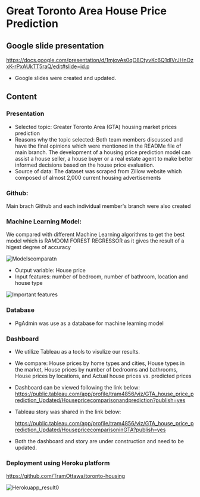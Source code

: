 # Great Toronto Area House Price Prediction

## Google slide presentation

https://docs.google.com/presentation/d/1mjovAs0qO8CtyvKc6Q1dIVrJHnOzxK-rPxAUkTT5raQ/edit#slide=id.p
* Google slides were created and updated.

## Content

### Presentation
* Selected topic: Greater Toronto Area (GTA) housing market prices prediction
* Reasons why the topic selected: Both team members discussed and have the final opinions which were mentioned in the READMe file of main branch. The development of a housing price prediction model can assist a house seller, a house buyer or a real estate agent to make better informed decisions based on the house price evaluation.
* Source of data: The dataset was scraped from Zillow website which composed of almost 2,000 current housing advertisements

### Github: 
Main brach Github and each individual member's branch were also created

### Machine Learning Model: 
We compared with different Machine Learning algorithms to get the best model which is RAMDOM FOREST REGRESSOR as it gives the result of a higest degree of accuracy

![Modelscomparatn](https://user-images.githubusercontent.com/100484606/180690597-67ecaec1-b5f0-47de-9d44-7f1651d95fe4.png)

* Output variable: House price
* Input features: number of bedroom, number of bathroom, location and house type

![Important features](https://user-images.githubusercontent.com/100484606/180692265-69c84304-8956-4d00-aa15-a3e53c3e2db8.png)

### Database
* PgAdmin was use as a database for machine learning model

### Dashboard
* We utilize Tableau as a tools to visulize our results. 
* We compare:
House prices by home types and cities, 
House types in the market, 
House prices by number of bedrooms and bathrooms, 
House prices by locations, and 
Actual house prices vs. predicted prices

* Dashboard can be viewed following the link below:
  https://public.tableau.com/app/profile/tram4856/viz/GTA_house_price_prediction_Updated/Housepricecomparisonandprediction?publish=yes

* Tableau story was shared in the link below:

  https://public.tableau.com/app/profile/tram4856/viz/GTA_house_price_prediction_Updated/HousepricecomparisoninGTA?publish=yes

* Both the dashboard and story are under construction and need to be updated.

### Deployment using Heroku platform

https://github.com/TramOttawa/toronto-housing

![Herokuapp_result0](https://user-images.githubusercontent.com/100484606/183279715-5ca22032-868f-413c-839a-d9663d5f1ab2.JPG)





